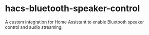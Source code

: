 # hacs-bluetooth-speaker-control
A custom integration for Home Assistant to enable Bluetooth speaker control and audio streaming.
